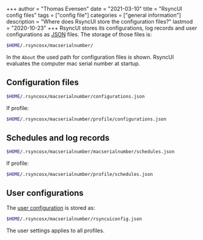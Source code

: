 +++
author = "Thomas Evensen"
date = "2021-03-10"
title =  "RsyncUI config files"
tags = ["config file"]
categories = ["general information"]
description = "Where does RsyncUI store the configuration files?"
lastmod = "2020-10-23"
+++
RsyncUI stores its configurations, log records and user configurations as [JSON](https://en.wikipedia.org/wiki/JSON) files. The storage of those files is:
```bash
$HOME/.rsyncosx/macserialnumber/
```
In the `About` the used path for configuration files is shown. RsyncUI evaluates the computer mac serial number at startup.

## Configuration files
```bash
$HOME/.rsyncosx/macserialnumber/configurations.json
```
If profile:
```bash
$HOME/.rsyncosx/macserialnumber/profile/configurations.json
```
## Schedules and log records
```bash
$HOME/.rsyncosx/macserialnumber/macserialnumber/schedules.json
```
If profile:
```bash
$HOME/.rsyncosx/macserialnumber/profile/schedules.json
```
## User configurations

The [user configuration](/post/settings/) is stored as:
```bash
$HOME/.rsyncosx/macserialnumber/rsyncuiconfig.json
```
The user settings applies to all profiles.
